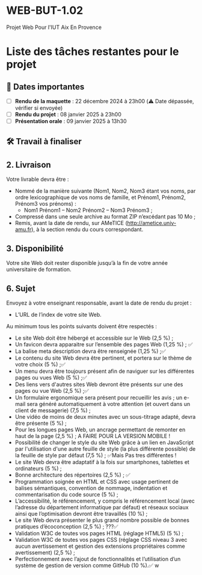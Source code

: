 # WEB-BUT-1.02
Projet Web Pour l'IUT Aix En Provence

# Liste des tâches restantes pour le projet

## 📅 Dates importantes
- [ ] **Rendu de la maquette** : 22 décembre 2024 à 23h00 (⚠️ Date dépassée, vérifier si envoyée)
- [ ] **Rendu du projet** : 08 janvier 2025 à 23h00
- [ ] **Présentation orale** : 09 janvier 2025 à 13h30

## 🛠 Travail à finaliser

## 2. Livraison

Votre livrable devra être :
- Nommé de la manière suivante (Nom1, Nom2, Nom3 étant vos noms, par ordre lexicographique de vos noms de famille, et Prénom1, Prénom2, Prénom3 vos prénoms) :
  - Nom1 Prénom1 – Nom2 Prénom2 – Nom3 Prénom3 ;
- Compressé dans une seule archive au format ZIP n’excédant pas 10 Mo ;
- Remis, avant la date de rendu, sur AMeTICE (http://ametice.univ-amu.fr), à la section rendu du cours correspondant.

## 3. Disponibilité

Votre site Web doit rester disponible jusqu’à la fin de votre année universitaire de formation.

## 6. Sujet

Envoyez à votre enseignant responsable, avant la date de rendu du projet :
- L’URL de l’index de votre site Web.
  
Au minimum tous les points suivants doivent être respectés :
- Le site Web doit être hébergé et accessible sur le Web (2,5 %) ;
- Un favicon devra apparaitre sur l’ensemble des pages Web (1,25 %) ; ✅
- La balise meta description devra être renseignée (1,25 %) ;✅
- Le contenu du site Web devra être pertinent, et portera sur le thème de votre choix (5 %) ;✅
- Un menu devra être toujours présent afin de naviguer sur les différentes pages ou vues Web (5 %) ;✅
- Des liens vers d'autres sites Web devront être présents sur une des pages ou vue Web (2,5 %) ;✅
- Un formulaire ergonomique sera présent pour recueillir les avis ; un e-mail sera généré automatiquement à votre attention (et ouvert dans un client de messagerie) (7,5 %) ;
- Une vidéo de moins de deux minutes avec un sous-titrage adapté, devra être présente (5 %) ;
- Pour les longues pages Web, un ancrage permettant de remonter en haut de la page (2,5 %) ; A FAIRE POUR LA VERSION MOBILE !
- Possibilité de changer le style du site Web grâce à un lien en JavaScript par l'utilisation d'une autre feuille de style (la plus différente possible) de la feuille de style par défaut (7,5 %) ; ✅Mais Pas tres différentes !
- Le site Web devra être adaptatif à la fois sur smartphones, tablettes et ordinateurs (5 %) ;
- Bonne architecture des répertoires (2,5 %) ; ✅
- Programmation soignée en HTML et CSS avec usage pertinent de balises sémantiques, convention de nommage, indentation et commentarisation du code source (5 %) ;
- L’accessibilité, le référencement, y compris le référencement local (avec l’adresse du département informatique par défaut) et réseaux sociaux ainsi que l’optimisation devront être travaillés (10 %) ;
- Le site Web devra présenter le plus grand nombre possible de bonnes pratiques d’écoconception (2,5 %) ; ???✅
- Validation W3C de toutes vos pages HTML (réglage HTML5) (5 %) ;
- Validation W3C de toutes vos pages CSS (réglage CSS niveau 3 avec aucun avertissement et gestion des extensions propriétaires comme avertissement) (2,5 %) ;
- Perfectionnement avec l’ajout de fonctionnalités et l’utilisation d’un système de gestion de version comme GitHub (10 %).✅
w
